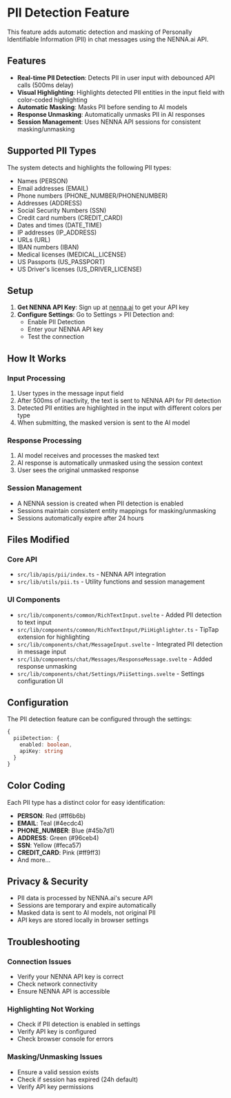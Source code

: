# PII Detection Feature

This feature adds automatic detection and masking of Personally Identifiable Information (PII) in chat messages using the NENNA.ai API.

## Features

- **Real-time PII Detection**: Detects PII in user input with debounced API calls (500ms delay)
- **Visual Highlighting**: Highlights detected PII entities in the input field with color-coded highlighting
- **Automatic Masking**: Masks PII before sending to AI models
- **Response Unmasking**: Automatically unmasks PII in AI responses
- **Session Management**: Uses NENNA API sessions for consistent masking/unmasking

## Supported PII Types

The system detects and highlights the following PII types:

- Names (PERSON)
- Email addresses (EMAIL)
- Phone numbers (PHONE_NUMBER/PHONENUMBER)
- Addresses (ADDRESS)
- Social Security Numbers (SSN)
- Credit card numbers (CREDIT_CARD)
- Dates and times (DATE_TIME)
- IP addresses (IP_ADDRESS)
- URLs (URL)
- IBAN numbers (IBAN)
- Medical licenses (MEDICAL_LICENSE)
- US Passports (US_PASSPORT)
- US Driver's licenses (US_DRIVER_LICENSE)

## Setup

1. **Get NENNA API Key**: Sign up at [nenna.ai](https://nenna.ai) to get your API key
2. **Configure Settings**: Go to Settings > PII Detection and:
   - Enable PII Detection
   - Enter your NENNA API key
   - Test the connection

## How It Works

### Input Processing

1. User types in the message input field
2. After 500ms of inactivity, the text is sent to NENNA API for PII detection
3. Detected PII entities are highlighted in the input with different colors per type
4. When submitting, the masked version is sent to the AI model

### Response Processing

1. AI model receives and processes the masked text
2. AI response is automatically unmasked using the session context
3. User sees the original unmasked response

### Session Management

- A NENNA session is created when PII detection is enabled
- Sessions maintain consistent entity mappings for masking/unmasking
- Sessions automatically expire after 24 hours

## Files Modified

### Core API

- `src/lib/apis/pii/index.ts` - NENNA API integration
- `src/lib/utils/pii.ts` - Utility functions and session management

### UI Components

- `src/lib/components/common/RichTextInput.svelte` - Added PII detection to text input
- `src/lib/components/common/RichTextInput/PiiHighlighter.ts` - TipTap extension for highlighting
- `src/lib/components/chat/MessageInput.svelte` - Integrated PII detection in message input
- `src/lib/components/chat/Messages/ResponseMessage.svelte` - Added response unmasking
- `src/lib/components/chat/Settings/PiiSettings.svelte` - Settings configuration UI

## Configuration

The PII detection feature can be configured through the settings:

```typescript
{
  piiDetection: {
    enabled: boolean,
    apiKey: string
  }
}
```

## Color Coding

Each PII type has a distinct color for easy identification:

- **PERSON**: Red (#ff6b6b)
- **EMAIL**: Teal (#4ecdc4)
- **PHONE_NUMBER**: Blue (#45b7d1)
- **ADDRESS**: Green (#96ceb4)
- **SSN**: Yellow (#feca57)
- **CREDIT_CARD**: Pink (#ff9ff3)
- And more...

## Privacy & Security

- PII data is processed by NENNA.ai's secure API
- Sessions are temporary and expire automatically
- Masked data is sent to AI models, not original PII
- API keys are stored locally in browser settings

## Troubleshooting

### Connection Issues

- Verify your NENNA API key is correct
- Check network connectivity
- Ensure NENNA API is accessible

### Highlighting Not Working

- Check if PII detection is enabled in settings
- Verify API key is configured
- Check browser console for errors

### Masking/Unmasking Issues

- Ensure a valid session exists
- Check if session has expired (24h default)
- Verify API key permissions
